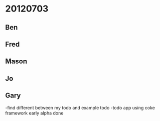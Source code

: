 # 20120703

## Ben



## Fred



## Mason



## Jo



## Gary
  -find different between my todo and example todo
  -todo app using coke framework early alpha done